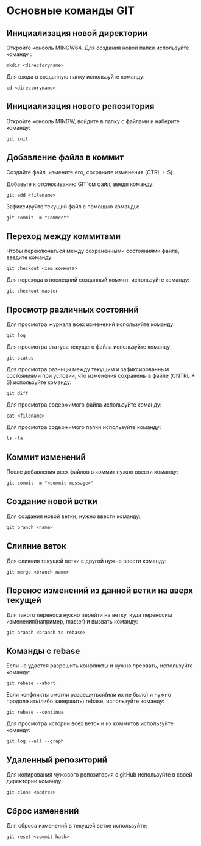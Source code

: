 # Основные команды GIT

## Инициализация новой директории

Откройте консоль MINGW64. Для создания новой папки используйте команду :
```
mkdir <directoryname>
 ```
Для входа в созданную папку используйте команду:
```
cd <directoryname>
```

## Инициализация нового репозитория

Откройте консоль MINGW, войдите в папку с файлами и наберите команду:
```
git init
```

## Добавление файла в коммит
Создайте файл, измените его, сохраните изменения (CTRL + S). 

Добавьте к отслеживанию GIT`ом файл, введя команду:
```
git add <filename>
```

Зафиксируйте текущий файл с помощью команды:
```
git commit -m "Comment"
```

## Переход между коммитами

Чтобы переключаться между сохраненными состояниями файла, введите команду:
```
git checkout <хеш коммита>
```
Для перехода в последний созданный коммит, используйте команду:
```
git checkout master
```

## Просмотр различных состояний
Для просмотра журнала всех изменений используйте команду:
```
git log
```
Для просмотра статуса текущего файла используйте команду:
```
git status
```
Для просмотра разницы между текущим и зафиксированным состояниями при условии, что изменения сохранены в файле (CNTRL + S) используйте команду:
```
git diff
```
Для просмотра содержимого файла используйте команду:
```
cat <filename>
```
Для просмотра содержимого папки используйте команду:
```
ls -la
```
## Коммит изменений
После добавления всех файлов в коммит нужно ввести команду:
```
git commit -m "<commit message>"
 ```
 ## Создание новой ветки

Для создания новой ветки, нужно ввести команду:
```
git branch <name>
```
## Слияние веток 

Для слияния текущей ветки с другой нужно ввести команду:
``` 
git merge <branch name>
```
## Перенос изменений из данной ветки на вверх текущей
Для такого переноса нужно перейти на ветку, куда переносим изменения(например, master) и вызвать команду:
```
git branch <branch to rebase>
```
## Команды с rebase
Если не удается разрешить конфликты и нужно прервать, используйте команду:
```
git rebase --abort
```
Если конфликты смогли разрешиться(или их не было) и нужно продолжить(либо завершить) rebase, используйте команду:
```
git rebase --continue
```
Для просмотра истории всех веток и их коммитов используйте команду:
```
git log --all --graph
```
 
## Удаленный репозиторий
Для копирования чужового репозитория с gitHub используйте в своей директории команду:
```
git clone <addres>
```

## Сброс изменений
Для сброса изменений в текущей ветке используйте:
``` 
git reset <commit hash>
